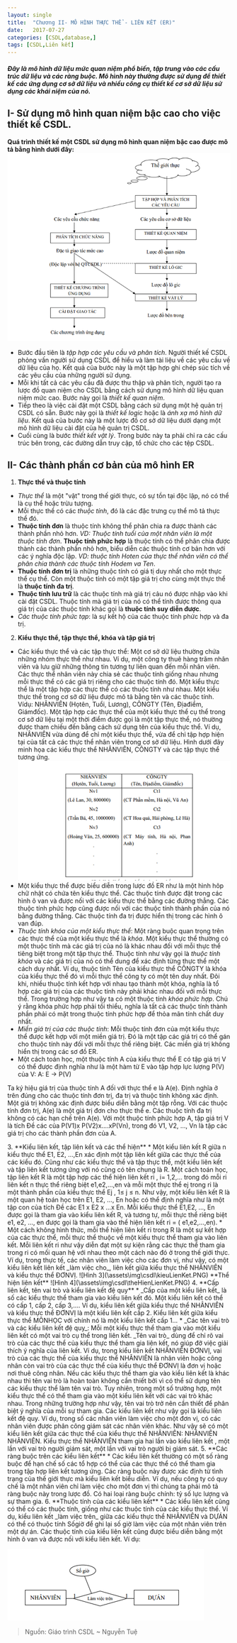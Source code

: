 ```yaml
---
layout: single
title:  "Chương II- MÔ HÌNH THỰC THỂ - LIÊN KẾT (ER)"
date:   2017-07-27
categories: [CSDL,database,]
tags: [CSDL,Liên kết]
---
```


##### Đây là mô hình dữ liệu mức quan niệm phổ biến, tập trung vào các cấu trúc dữ liệu và các ràng buộc. Mô hình này thường được sử dụng để thiết kế các ứng dụng cơ sở dữ liệu và nhiều công cụ thiết kế cơ sở dữ liệu sử dụng các khái niệm của nó.


## I- Sử dụng mô hình quan niệm bậc cao cho việc thiết kế CSDL.

**Quá trình thiết kế một CSDL sử dụng mô hình quan niệm bậc cao được mô tả bằng hình dưới đây:**
![Hình 1](\assets\img\csdl\DLBacCao.PNG)
 * Bước đầu tiên là _tập hợp các yêu cầu và phân tích_. Người thiết kế CSDL phỏng vấn người sử dụng CSDL để hiểu và làm tài liệu về các yêu cầu về dữ liệu của họ. Kết quả của bước này là một tập hợp ghi chép súc tích về các yêu cầu của những người sử dụng.
 * Mỗi khi tất cả các yêu cầu đã được thu thập và phân tích, người tạo ra lược đồ quan niệm cho CSDL bằng cách sử dụng mô hình dữ liệu quan niệm mức cao. Bước này gọi là _thiết kế quan niệm_.
 * Tiếp theo là việc cài đặt một CSDL bằng cách sử dụng một hệ quản trị CSDL có sẵn. Bước này gọi là _thiết kế logic_ hoặc là _ánh xạ mô hình dữ liệu_. Kết quả của bước này là một lược đồ cơ sở dữ liệu dưới dạng một mô hình dữ liệu cài đặt của hệ quản trị CSDL.
 * Cuối cùng là bước _thiết kết vật lý_. Trong bước này ta phải chỉ ra các cấu trúc bên trong, các đường dẫn truy cập, tổ chức cho các tệp CSDL.

## II- Các thành phần cơ bản của mô hình ER

1. **Thực thể và thuộc tính**
 * _Thực thể_ là một "vật" trong thế giới thực, có sự tồn tại độc lập, nó có thể là cụ thể hoặc trừu tượng.
 * Mỗi thực thể có các _thuộc tính_, đó là các đặc trưng cụ thể mô tả thực thể đó.
 * **Thuộc tính đơn** là thuộc tính không thể phân chia ra được thành các thành phần nhỏ hơn. _VD: Thuộc tính tuổi của một nhân viên là một thuộc tính đơn_. **Thuộc tính phức hợp** là thuộc tính có thể phân chia được thành các thành phần nhỏ hơn, biểu diễn các thuộc tính cơ bản hơn với các ý nghĩa độc lập. _VD: thuộc tính Hoten của thực thể nhân viên có thể phân chia thành các thuộc tính Hodem va Ten_.
 * **Thuộc tính đơn trị** là những thuộc tính có giá tị duy nhất cho một thực thể cụ thể. Còn một thuộc tính có một tập giá trị cho cùng một thực thể là **thuộc tính đa trị**.
 * **Thuộc tính lưu trữ** là các thuộc tính mà giá trị cảu nó được nhập vào khi cài đặt CSDL. Thuộc tính mà giá trị của nó có thể tính được thông qua giá trị của các thuộc tính khác gọi là **thuộc tính suy diễn được**.
 * _Các thuộc tính phức tạp_: là sự kết hộ của các thuộc tính phức hợp và đa trị.
2. **Kiểu thực thể, tập thực thể, khóa và tập giá trị**
 * Các kiểu thực thể và các tập thực thể: Một cơ sở dữ liệu thường chứa những nhóm thực thể như nhau. Ví dụ, một công ty thuê hàng trăm nhân viên và lưu giữ những thông tin tương tự liên quan đến mỗi nhân viên. Các thực thể nhân viên này chia sẻ các thuộc tính giống nhau nhưng mỗi thực thể có các giá trị riêng cho các thuộc tính đó. Một kiểu thực thể là một tập hợp các thực thể có các thuộc tính như nhau. Một kiểu thực thể trong cơ sở dữ liệu được mô tả bằng tên và các thuộc tính. Vídụ: NHÂNVIÊN (Họtên, Tuổi, Lương), CÔNGTY (Tên, Địađiểm, Giámđốc). Một tập hợp các thực thể của một kiểu thực thể cụ thể trong cơ sở dữ liệu tại một thời điểm được gọi là một tập thực thể, nó thường được tham chiếu đến bằng cách sử dụng tên của kiểu thực thể. Ví dụ, NHÂNVIÊN vừa dùng để chỉ một kiểu thực thể, vừa để chỉ tập hợp hiện tại của tất cả các thực thể nhân viên trong cơ sở dữ liệu. Hình dưới đây minh họa các kiểu thực thể NHÂNVIÊN, CÔNGTY và các tập thực thể tương ứng.
![Hình 2](\assets\img\csdl\kieuThucThe.PNG)
 * Một kiểu thực thể được biểu diễn trong lược đồ ER như là một hình hôp chữ nhật có chứa tên kiểu thực thể. Các thuộc tính được đặt trong các hình ô van và được nối với các kiểu thực thể bằng các đường thẳng. Các thuộc tính phức hợp cũng được nối với các thuộc tính thành phần của nó bằng đường thẳng. Các thuộc tính đa trị được hiển thị trong các hình ô van đúp.
 * _Thuộc tính khóa của một kiểu thực thể_: Một ràng buộc quan trọng trên các thực thể của một kiểu thực thể là _khóa_. Một kiểu thực thể thường có một thuộc tính mà các giá trị của nó là khác nhau đối với mỗi thực thể tiêng biệt trong một tập thực thể. Thuộc tính như vậy gọi là _thuộc tính khóa_ và các giá trị của nó có thể dung để xác định từng thực thể một cách duy nhất. Ví dụ, thuộc tính Tên của kiểu thực thể CÔNGTY là khóa của kiểu thực thể đó vì mỗi thực thể công ty có một tên duy nhất. Đôi khi, nhiều thuộc tính kết hợp với nhau tạo thành một khóa, nghĩa là tổ hợp các giá trị của các thuộc tính này phải khác nhau đối với mỗi thực thể. Trong trường hợp như vậy ta có một thuộc tính _khóa phức hợp_. Chú ý rằng khóa phức hợp phải tối thiểu, nghĩa là tất cả các thuộc tính thành phần phải có mặt trong thuộc tính phức hợp để thỏa mãn tính chất duy nhất. 
 * _Miền giá trị của các thuộc tính_: Mỗi thuộc tính đơn của một kiểu thực thể được kết hợp với một miền giá trị. Đó là một tập các giá trị có thể gán cho thuộc tính này đối với mỗi thực thể riêng biệt. Các miền giá trị không hiển thị trong các sơ đồ ER.
 * Một cách toán học, một thuộc tính A của kiểu thực thể E có tập giá trị V có thể được định nghĩa như là một hàm từ E vào tập hợp lực lượng P(V) của V: A: E → P(V)
<p>Ta ký hiệu giá trị của thuộc tính A đối với thực thể e là A(e). Định nghĩa ở trên đúng cho các thuộc tính đơn trị, đa trị và thuộc tính không xác định. Một giá trị không xác định được biểu diễn bằng một tập rỗng. Với các thuộc tính đơn trị, A(e) là một giá trị đơn cho thực thể e. Các thuộc tính đa trị không có các hạn chế trên A(e). Với một thuộc tính phức hợp A, tập giá trị V là tích Đề các của P(V1)x P(V2)x….xP(Vn), trong đó V1, V2, …, Vn là tập các giá trị cho các thành phần đơn của A.</p>
3. **Kiểu liên kết, tập liên kết và các thể hiện**
 * Một kiểu liên kết R giữa n kiểu thực thể E1, E2, …,En xác định một tập liên kết giữa các thực thể của các kiểu đó. Cũng như các kiểu thực thể và tập thực thể, một kiểu liên kết và tập liên kết tương ứng với nó cũng có tên chung là R. Một cách toán học, tập liên kết R là một tập hợp các thể hiện liên kết ri , i= 1,2,… trong đó mỗi ri liên kết n thực thể riêng biệt e1,e2,…,en và mỗi một thực thể ej trong ri là một thành phần của kiểu thực thể Ej , 1≤ j ≤ n. Như vậy, một kiểu liên kết R là một quan hệ toán học trên E1, E2, …, En hoặc có thể định nghĩa như là một tập con của tích Đề các E1 x E2 x …x En. Mỗi kiểu thực thể E1,E2, …, En được gọi là tham gia vào kiểu liên kết R, và tương tự, mỗi thực thể riêng biệt e1, e2, …, en được gọi là tham gia vào thể hiện liên kết ri = ( e1,e2,…,en).
 * Một cách không hình thức, mỗi thể hiện liên kết ri trong R là một sự kết hợp của các thực thể, mỗi thực thể thuộc về một kiểu thực thể tham gia vào liên kết. Mỗi liên kết ri như vậy diễn đạt một sự kiện rằng các thực thể tham gia trong ri có mối quan hệ với nhau theo một cách nào đó ở trong thế giới thực. Ví dụ, trong thực tế, các nhân viên làm việc cho các đơn vị, như vậy, có một kiểu liên kết liên kết _làm việc cho_, liên kết giữa kiểu thực thể NHÂNVIÊN và kiểu thực thể ĐƠNVỊ.
![Hình 3](\assets\img\csdl\kieuLienKet.PNG)
       **Thể hiện liên kết**
![Hình 4](\assets\img\csdl\theHienLienKet.PNG)
4. **Cấp liên kết, tên vai trò và kiểu liên kết đệ quy**
 * _Cấp của một kiểu liên kết_ là số các kiểu thực thể tham gia vào kiểu liên kết đó. Một kiểu liên kết có thể có cấp 1, cấp 2, cấp 3,…. Ví dụ, kiểu liên kết <làm việc cho> giữa kiểu thực thể NHÂNVIÊN và kiểu thực thể ĐƠNVỊ là một kiểu liên kết cấp 2. Kiểu liên kết <biết trước> giữa kiểu thực thể MÔNHỌC với chính nó là một kiểu liên kết cấp 1…
 * _Các tên vai trò và các kiểu liên kết đệ quy_: Mỗi một kiểu thực thể tham gia vào một kiểu liên kết có một vai trò cụ thể trong liên kết. _Tên vai trò_ dùng để chỉ rõ vai trò của các thực thể của kiểu thực thể tham gia liên kết, nó giúp đỡ việc giải thích ý nghĩa của liên kết. Ví dụ, trong kiểu liên kết NHÂNVIÊN <làm việc cho > ĐƠNVỊ, vai trò của các thực thể của kiểu thực thể NHÂNVIÊN là nhân viên hoặc công nhân còn vai trò của các thực thể của kiểu thực thể ĐƠNVỊ là đơn vị hoặc nơi thuê công nhân. Nếu các kiểu thực thể tham gia vào kiểu liên kết là khác nhau thì tên vai trò là hoàn toàn không cần thiết bởi vì có thể sử dụng tên các kiểu thực thể làm tên vai trò. Tuy nhiên, trong một số trường hợp, một kiểu thực thể có thể tham gia vào một kiểu liên kết với các vai trò khác nhau. Trong những trường hợp như vậy, tên vai trò trở nên cần thiết để phân biệt ý nghĩa của mỗi sự tham gia. Các kiểu liên kết như vậy gọi là kiểu liên kết đệ quy. Ví dụ, trong số các nhân viên làm việc cho một đơn vị, có các nhân viên được phân công giám sát các nhân viên khác. Như vậy sẽ có một kiểu liên kết giữa các thực thể của kiểu thực thể NHÂNVIÊN: NHÂNVIÊN <giám sát> NHÂNVIÊN. Kiểu thực thể NHÂNVIÊN tham gia hai lần vào kiểu liên kết <giám sát>, một lần với vai trò người giám sát, một lần với vai trò người bị giám sát.
5. **Các ràng buộc trên các kiểu liên kết**
 * Các kiểu liên kết thường có một số ràng buộc để hạn chế số các tổ hợp có thể của các thực thể có thể tham gia trong tập hợp liên kết tương ứng. Các ràng buộc này được xác định từ tình trạng của thế giới thực mà kiểu liên kết biểu diễn. Ví dụ, nếu công ty có quy chế là một nhân viên chỉ làm việc cho một đơn vị thì chúng ta phải mô tả ràng buộc này trong lược đồ. Có hai loại ràng buộc chính: tỷ số lực lượng và sự tham gia.
6. **Thuộc tính của các kiểu liên kết**
 * Các kiểu liên kết cũng có thể có các thuộc tính, giống như các thuộc tính của các kiểu thực thể. Ví dụ, kiểu liên kết _làm việc trên_ giữa các kiểu thực thể NHÂNVIÊN và DỰÁN có thể có thuộc tính Sốgiờ để ghi lại số giờ làm việc của một nhân viên trên một dự án. Các thuộc tính của kiểu liên kết cũng được biểu diễn bằng một hình ô van và được nối với kiểu liên kết. Ví dụ:

![Hình 5](\assets\img\csdl\thuocTinhOfKieuLienKet.PNG)

> Nguồn: Giáo trình CSDL ~ Nguyễn Tuệ